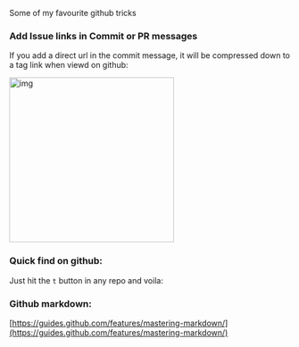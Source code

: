 Some of my favourite github tricks<!--more-->

### Add Issue links in Commit or PR messages

If you add a direct url in the commit message, it will be compressed down to a tag link when viewd on github:   

<img width="295" alt="img" src="https://rawgit.com/stylekit/img/master/Screenshot 2018-11-19 at 08.25.57.png">

### Quick find on github:

Just hit the `t` button in any repo and voila:


### Github markdown:

[https://guides.github.com/features/mastering-markdown/](https://guides.github.com/features/mastering-markdown/) 
